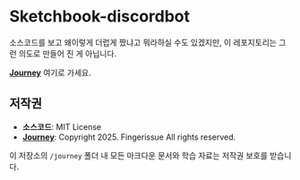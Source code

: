 # Sketchbook-discordbot
소스코드를 보고 왜이렇게 더럽게 짰냐고 뭐라하실 수도 있겠지만, 이 레포지토리는 그런 의도로 만들어 진 게 아닙니다.

[**Journey**](./journey/0.%20Hello.md) 여기로 가세요.

## 저작권
- **소스코드**: MIT License
- [**Journey**](./journey/0.%20Hello.md): Copyright 2025. Fingerissue All rights reserved.

이 저장소의 `/journey` 폴더 내 모든 마크다운 문서와 학습 자료는 저작권 보호를 받습니다.